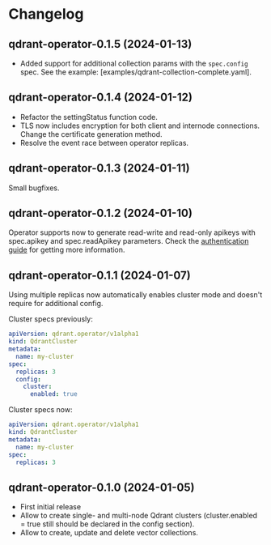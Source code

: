 # Changelog

## qdrant-operator-0.1.5 (2024-01-13)

- Added support for additional collection params with the `spec.config` spec. See the example: [examples/qdrant-collection-complete.yaml].

## qdrant-operator-0.1.4 (2024-01-12)

- Refactor the settingStatus function code.
- TLS now includes encryption for both client and internode connections. Change the certificate generation method.
- Resolve the event race between operator replicas.

## qdrant-operator-0.1.3 (2024-01-11)

Small bugfixes.

## qdrant-operator-0.1.2 (2024-01-10)

Operator supports now to generate read-write and read-only apikeys with spec.apikey and spec.readApikey parameters. 
Check the [authentication guide](docs/authentication.md) for getting more information.

## qdrant-operator-0.1.1 (2024-01-07)

Using multiple replicas now automatically enables cluster mode and doesn't require for additional config.

Cluster specs previously:

```yaml
apiVersion: qdrant.operator/v1alpha1
kind: QdrantCluster
metadata:
  name: my-cluster
spec:
  replicas: 3
  config:
    cluster:
      enabled: true
```

Cluster specs now:

```yaml
apiVersion: qdrant.operator/v1alpha1
kind: QdrantCluster
metadata:
  name: my-cluster
spec:
  replicas: 3
```

## qdrant-operator-0.1.0 (2024-01-05)

- First initial release
- Allow to create single- and multi-node Qdrant clusters (cluster.enabled = true still should be declared in the config section).
- Allow to create, update and delete vector collections.

